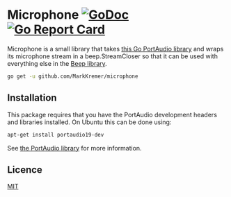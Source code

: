 # Microphone [![GoDoc](https://godoc.org/github.com/MarkKremer/microphone?status.svg)](https://godoc.org/github.com/MarkKremer/microphone) [![Go Report Card](https://goreportcard.com/badge/github.com/MarkKremer/microphone)](https://goreportcard.com/report/github.com/MarkKremer/microphone)

Microphone is a small library that takes [this Go PortAudio library](https://github.com/gordonklaus/portaudio)
and wraps its microphone stream in a beep.StreamCloser
so that it can be used with everything else in the [Beep library](https://github.com/faiface/beep).

```bash
go get -u github.com/MarkKremer/microphone
```

## Installation
This package requires that you have the PortAudio development headers and libraries installed.
On Ubuntu this can be done using:
```bash
apt-get install portaudio19-dev
```
See [the PortAudio library](https://github.com/gordonklaus/portaudio) for more information.

## Licence

[MIT](https://github.com/MarkKremer/microphone/blob/master/LICENSE)
